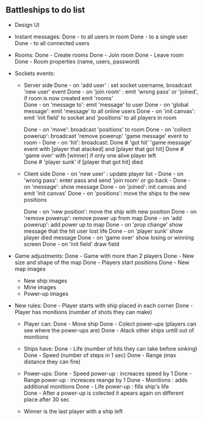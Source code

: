 ## Battleships to do list
* Design UI

* Instant messages:
  Done - to all users in room
  Done - to a single user
  Done - to all connected users

* Rooms:
  Done - Create rooms
  Done - Join room
  Done - Leave room
  Done - Room properties (name, users, password)

* Sockets events:
  - Server side
    Done - on 'add user' : set socket username, broadcast 'new user' event
    Done - on 'join room' : emit 'wrong pass' or 'joined', if room is now created emit 'rooms'   
    Done - on 'message to': emit 'message' to user
    Done - on 'global message': emit 'message' to all online users
    Done - on 'init canvas': emit 'init field' to socket and 'positions' to all players in room

    Done - on 'move': broadcast 'positions' to room 
    Done - on 'collect powerup': broadcast 'remove powerup' 'game message' event to room - 
    Done - on 'hit': broadcast:
      Done # 'got hit' 'game message' event with [player that atacked] and [player that got hit] 
      Done # 'game over' with [winner] if only one alive player left  
      Done # 'player sunk' if [player that got hit] died
    
  - Client side
    Done - on 'new user' : update player list - 
    Done - on 'wrong pass': enter pass and send 'join room' or go back - 
    Done - on 'message': show message
    Done - on 'joined': init canvas and emit 'init canvas'
    Done - on 'positions': move the ships to the new positions

    Done - on 'new position': move the ship with new position
    Done - on 'remove powerup': remove power up from map
    Done - on 'add powerup': add power up to map
    Done - on 'prop change' show message that the hit user lost life
    Done - on 'player sunk' show player died message
    Done - on 'game over' show losing or winning screen
    Done - on 'init field' draw field 

* Game adjustments:
  Done - Game with more than 2 players 
  Done - New size and shape of the map
  Done - Players start positions
  Done - New map images

  - New ship images
  - Mine images
  - Power-up images

* New rules:
  Done - Player starts with ship placed in each corner 
  Done - Player has monitions (number of shots they can make) 

  - Player can:
    Done - Move ship
    Done - Colect power-ups (players can see where the power-ups are) 
    Done - Atack other ships untill out of monitions 

  - Ships have:
    Done - Life (number of hits they can take before sinking) 
    Done - Speed (number of steps in 1 sec) 
    Done - Range (max distance they can fire) 

  - Power-ups:
    Done - Speed power-up : increaces speed by 1 
    Done - Range power-up : increaces reange by 1 
    Done - Monitions : adds additional monitions 
    Done - Life power-up : fills ship's life  
    Done - After a power-up is colected it apears again on different place after  30 sec

  - Winner is the last player with a ship left

